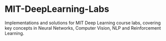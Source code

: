 # MIT-DeepLearning-Labs
Implementations and solutions for MIT Deep Learning course labs, covering key concepts in Neural Networks, Computer Vision, NLP and Reinforcement Learning.
